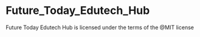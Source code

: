 # Future_Today_Edutech_Hub
Future Today Edutech Hub is licensed under the terms of the @MIT license
